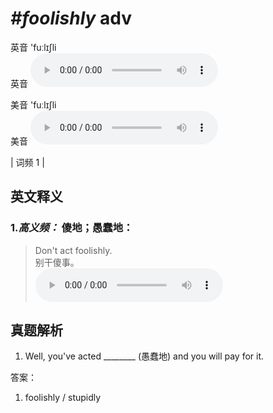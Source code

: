 # ***\#foolishly*** adv
英音 'fuːlɪʃli  
英音
<audio src="./media/foolishly-B.aac" controls="controls"></audio>

美音 'fuːlɪʃli  
美音
<audio src="./media/foolishly.aac" controls="controls"></audio>



| 词频 1 |  

英文释义
---
### 1.*高义频：* **傻地；愚蠢地：**  

 > Don't act foolishly.  
 > 别干傻事。    
<audio src="./media/foolishly-1.aac" controls="controls"></audio>


真题解析
---
1. Well, you've acted ________ (愚蠢地) and you will pay for it.  

答案：
1. foolishly / stupidly  

